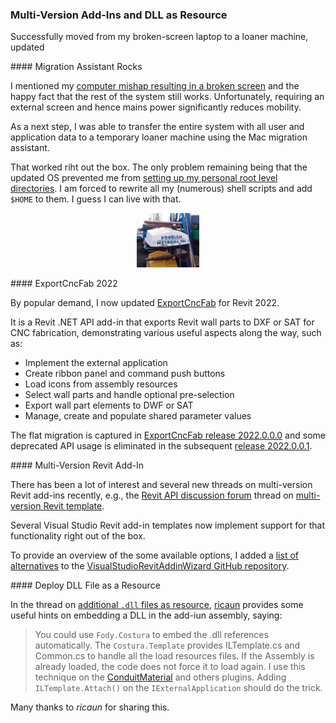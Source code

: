 <head>
<meta http-equiv="Content-Type" content="text/html; charset=utf-8">
<link rel="stylesheet" type="text/css" href="bc.css">
<script src="https://cdn.rawgit.com/google/code-prettify/master/loader/run_prettify.js" type="text/javascript"></script>
</head>

<!---

- used migration assistant to move to loaner machine
  /Users/jta/a/doc/revit/tbc/git/a/img/problem_no_problem.jpg

- ExportCncFab updated for Revit 2022 https://github.com/jeremytammik/ExportCncFab/releases/tag/2022.0.0.0
  ExportCncFab eliminated deprecated API usage https://github.com/jeremytammik/ExportCncFab/releases/tag/2022.0.0.1

- lots of interest and many threads on multi-version Revit add-in
  check out wizard alternatives
  https://forums.autodesk.com/t5/revit-api-forum/multi-version-revit-template/m-p/10659412
  https://github.com/jeremytammik/VisualStudioRevitAddinWizard#alternatives
  
- Additional .dll files as resource
  https://forums.autodesk.com/t5/revit-api-forum/additional-dll-files-as-resource/m-p/10653802#M58650
  ricaun in reply to: antonio.hipolito
  @jrothMEIand @antonio.hipolito you could use Fody.Costura to embed the .dll references automatically, the Costura.Template has the ILTemplate.cs and Common.cs to handle all the load resources files, if the Assembly is already loaded the code does not force it to load again.
  @jeremy.tammik I use this technic on the ConduitMaterial and others plugins.
  Adding... ILTemplate.Attach(); on the IExternalApplication should do the trick.

twitter:

add #thebuildingcoder

 with the #RevitAPI add-in #DynamoBim @AutodeskForge @AutodeskRevit #bim #ForgeDevCon 

&ndash; 
...

linkedin:

#bim #DynamoBim #ForgeDevCon #Revit #API #IFC #SDK #AI #VisualStudio #Autodesk #AEC #adsk

the [Revit API discussion forum](http://forums.autodesk.com/t5/revit-api-forum/bd-p/160) thread

<center>
<img src="img/" alt="" title="" width="600"/>
<p style="font-size: 80%; font-style:italic"></p>
</center>

**Question:** 

**Answer:**

**Response:**  

Many thanks to  for this very helpful explanation!

<pre class="code">
</pre>

-->

### Multi-Version Add-Ins and DLL as Resource

Successfully moved from my broken-screen laptop to a loaner machine, updated 

####<a name="2"></a> Migration Assistant Rocks

I mentioned
my [computer mishap resulting in a broken screen](https://thebuildingcoder.typepad.com/blog/2021/10/localised-forge-intros-and-apply-code-changes.html#2) and
the happy fact that the rest of the system still works.
Unfortunately, requiring an external screen and hence mains power significantly reduces mobility.

As a next step, I was able to transfer the entire system with all user and application data to a temporary loaner machine using the Mac migration assistant.

That worked riht out the box.
The only problem remaining being that the updated OS prevented me
from [setting up my personal root level directories](https://thebuildingcoder.typepad.com/blog/2021/08/revit-roadmap-api-and-da4r-survey.html#4).
I am forced to rewrite all my (numerous) shell scripts and add `$HOME` to them.
I guess I can live with that.

<center>
<img src="img/problem_no_problem.jpg" alt="Problem &ndash; no problem" title="Problem &ndash; no problem" width="100"/> <!-- 921 -->
</center>


####<a name="3"></a> ExportCncFab 2022 

By popular demand, I now
updated [ExportCncFab](https://github.com/jeremytammik/ExportCncFab) for Revit 2022.

It is a Revit .NET API add-in that exports Revit wall parts to DXF or SAT for CNC fabrication, demonstrating various useful aspects along the way, such as:

- Implement the external application
- Create ribbon panel and command push buttons
- Load icons from assembly resources
- Select wall parts and handle optional pre-selection
- Export wall part elements to DWF or SAT
- Manage, create and populate shared parameter values

The flat migration is captured
in [ExportCncFab release 2022.0.0.0](https://github.com/jeremytammik/ExportCncFab/releases/tag/2022.0.0.0) and
some deprecated API usage is eliminated in the subsequent
[release 2022.0.0.1](https://github.com/jeremytammik/ExportCncFab/releases/tag/2022.0.0.1).

####<a name="4"></a> Multi-Version Revit Add-In

There has been a lot of interest and several new threads on multi-version Revit add-ins recently, e.g.,
the [Revit API discussion forum](http://forums.autodesk.com/t5/revit-api-forum/bd-p/160) thread
on [multi-version Revit template](https://forums.autodesk.com/t5/revit-api-forum/multi-version-revit-template/m-p/10659412).

Several Visual Studio Revit add-in templates now implement support for that functionality right out of the box.

To provide an overview of the some available options, I added
a [list of alternatives](https://github.com/jeremytammik/VisualStudioRevitAddinWizard#alternatives) to
the [VisualStudioRevitAddinWizard GitHub repository](https://github.com/jeremytammik/VisualStudioRevitAddinWizard).

####<a name="5"></a> Deploy DLL File as a Resource

In the thread
on [additional `.dll` files as resource](https://forums.autodesk.com/t5/revit-api-forum/additional-dll-files-as-resource/m-p/10653802#M58650),
[ricaun]() provides
some useful hints on embedding a DLL in the add-iun assembly, saying:

> You could use `Fody.Costura` to embed the .dll references automatically.
The `Costura.Template` provides ILTemplate.cs and Common.cs to handle all the load resources files.
If the Assembly is already loaded, the code does not force it to load again.
I use this technique on
the [ConduitMaterial]() and
others plugins.
Adding `ILTemplate.Attach()` on the `IExternalApplication` should do the trick.

Many thanks to *ricaun* for sharing this.